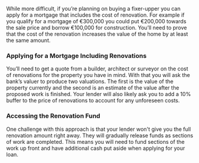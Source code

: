 
While more difficult, if you’re planning on buying a fixer-upper you can apply for a mortgage that includes the cost of renovation.
 For example if you qualify for a mortgage of €300,000 you could put €200,000 towards the sale price and borrow €100,000 for construction.
 You’ll need to prove that the cost of the renovation increases the value of the home by at least the same amount.
 


### Applying for a Mortgage Including Renovations


You’ll need to get a quote from a builder, architect or surveyor on the cost of renovations for the property you have in mind.
 With that you will ask the bank’s valuer to produce two valuations. The first is the value of the property currently and the
 second is an estimate of the value after the proposed work is finished. Your lender will also likely ask you to
 add a 10% buffer to the price of renovations to account for any unforeseen costs. 
 


### Accessing the Renovation Fund


One challenge with this approach is that your lender won't give you the full renovation amount right away.
 They will gradually release funds as sections of work are completed.
 This means you will need to fund sections of the work up front and have additional cash put aside when applying for your loan.
 



